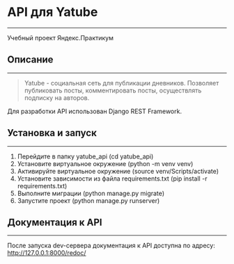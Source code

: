 # API для Yatube
____
Учебный проект Яндекс.Практикум

## Описание
____
>Yatube - социальная сеть для публикации дневников. Позволяет публиковать посты, комментировать посты, осуществлять подписку на авторов.

Для разработки API использован Django REST Framework.

## Установка и запуск
____
1. Перейдите в папку yatube_api (cd yatube_api)
2. Установите виртуальное окружение (python -m venv venv)
3. Активируйте виртуальное окружение (source venv/Scripts/activate)
4. Установите зависимости из файла requirements.txt (pip install -r requirements.txt)
5. Выполните миграции (python manage.py migrate)
6. Запустите проект (python manage.py runserver)


## Документация к API
____

После запуска dev-сервера документация к API доступна по адресу: http://127.0.0.1:8000/redoc/
